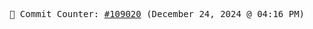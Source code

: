 <p align="center">
    <samp>
        📮 Commit Counter: <a href="https://github.com/Javascript-void0/Javascript-void0/commits/main">#109020</a> (December 24, 2024 @ 04:16 PM)
    </samp>
</p>